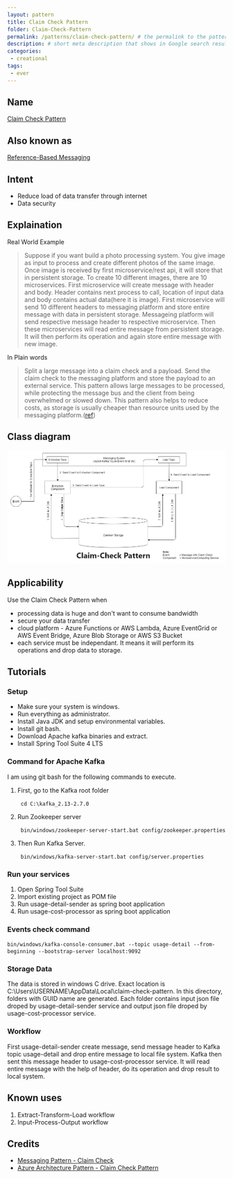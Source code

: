 ```yaml
---
layout: pattern 
title: Claim Check Pattern
folder: Claim-Check-Pattern 
permalink: /patterns/claim-check-pattern/ # the permalink to the pattern, to keep this uniform please stick to /patterns/FOLDER/
description: # short meta description that shows in Google search result
categories: 
 - creational
tags:
 - ever
---
```


## Name
[Claim Check Pattern](https://docs.microsoft.com/en-us/azure/architecture/patterns/claim-check)

## Also known as
[Reference-Based Messaging](https://www.enterpriseintegrationpatterns.com/patterns/messaging/StoreInLibrary.html)

## Intent
- Reduce load of data transfer through internet
- Data security

## Explaination
Real World Example
> Suppose if you want build a photo processing system. You give image as input to process and create different photos of the same image. Once image is received by first microservice/rest api, it will store that in persistent storage. To create 10 different images, there are 10 microservices. First microservice will create message with header and body. Header contains next process to call, location of input data and body contains actual data(here it is image). First microservice will send 10 different headers to messaging platform and store entire message with data in persistent storage. Messageing platform will send respective message header to respective microservice. Then these microservices will read entire message from persistent storage. It will then perform its operation and again store entire message with new image. 



In Plain words
> Split a large message into a claim check and a payload. Send the claim check to the messaging platform and store the payload to an external service. This pattern allows large messages to be processed, while protecting the message bus and the client from being overwhelmed or slowed down. This pattern also helps to reduce costs, as storage is usually cheaper than resource units used by the messaging platform.([ref](https://docs.microsoft.com/en-us/azure/architecture/patterns/claim-check))

## Class diagram
![alt text](./etc/Claim-Check-Pattern.png "Claim Check Pattern")

## Applicability
Use the Claim Check Pattern when
- processing data is huge and don't want to consume bandwidth
- secure your data transfer
- cloud platform - Azure Functions or AWS Lambda, Azure EventGrid or AWS Event Bridge, Azure Blob Storage or AWS S3 Bucket
- each service must be independant. It means it will perform its operations and drop data to storage.

## Tutorials
### Setup
- Make sure your system is windows.
- Run everything as administrator.
- Install Java JDK and setup environmental variables.
- Install git bash.
- Download Apache kafka binaries and extract.
- Install Spring Tool Suite 4 LTS

### Command for Apache Kafka

I am using git bash for the following commands to execute.
1. First, go to the Kafka root folder

        cd C:\kafka_2.13-2.7.0

2. Run Zookeeper server

        bin/windows/zookeeper-server-start.bat config/zookeeper.properties
3. Then Run Kafka Server.

        bin/windows/kafka-server-start.bat config/server.properties

### Run your services
1. Open Spring Tool Suite
2. Import existing project as POM file
3. Run usage-detail-sender as spring boot application
4. Run usage-cost-processor as spring boot application

### Events check command
```
bin/windows/kafka-console-consumer.bat --topic usage-detail --from-beginning --bootstrap-server localhost:9092
```
### Storage Data
The data is stored in windows C drive. Exact location is C:\Users\USERNAME\AppData\Local\claim-check-pattern. In this directory, folders with GUID name are  generated. Each folder contains input json file droped by usage-detail-sender service and output json file droped by usage-cost-processor service.

### Workflow
First usage-detail-sender create message, send message header to Kafka topic usage-detail and drop entire message to local file system. Kafka then sent this message header to usage-cost-processor service. It will read entire message with the help of header, do its operation and drop result to local system.


## Known uses
1. Extract-Transform-Load workflow
2. Input-Process-Output workflow


## Credits
- [Messaging Pattern - Claim Check](https://www.enterpriseintegrationpatterns.com/patterns/messaging/StoreInLibrary.html)
- [Azure Architecture Pattern - Claim Check Pattern](https://docs.microsoft.com/en-us/azure/architecture/patterns/claim-check)

